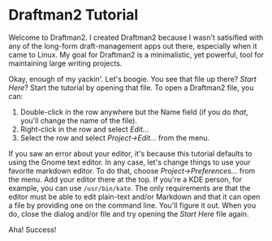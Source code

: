 # Draftman2 Tutorial

Welcome to Draftman2. I created Draftman2 because I wasn't satisified with any of the long-form draft-management apps out there, especially when it came to Linux. My goal for Draftman2 is a minimalistic, yet powerful, tool for maintaining large writing projects.

Okay, enough of my yackin'. Let's boogie. You see that file up there? _Start Here_? Start the tutorial by opening that file. To open a Draftman2 file, you can:

1. Double-click in the row anywhere but the Name field (if you do _that_, you'll change the name of the file).
2. Right-click in the row and select _Edit..._
3. Select the row and select _Project->Edit..._ from the menu.

If you saw an error about your editor, it's because this tutorial defaults to using the Gnome text editor. In any case, let's change things to use your favorite markdown editor. To do that, choose _Project->Preferences..._ from the menu. Add your editor there at the top. If you're a KDE person, for example, you can use `/usr/bin/kate`. The only requirements are that the editor must be able to edit plain-text and/or Markdown and that it can open a file by providing one on the command line. You'll figure it out. When you do, close the dialog and/or file and try opening the _Start Here_ file again.

Aha! Success!
